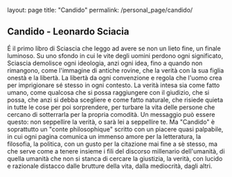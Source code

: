 layout: page
title: "Candido"
permalink: /personal_page/candido/

## Candido - Leonardo Sciacia

 
É il primo libro di Sciascia che leggo ad avere se non un lieto fine, un finale luminoso. Su uno sfondo in cui le vite degli uomini perdono ogni significato, Sciascia demolisce ogni ideologia, anzi ogni idea, fino a quando non rimangono, come l'immagine di antiche rovine, che la verità con la sua figlia onestà e la libertà. La libertà da ogni convenzione e regola che l'uomo crea per imprigionare sé stesso in ogni contesto. La verità intesa sia come fatto umano, come qualcosa che si possa raggiungere con il giudizio, che si possa, che anzi si debba scegliere e come fatto naturale, che risiede quieta in tutte le cose per poi sorprendere, per turbare la vita delle persone che cercano di sotterrarla per la propria comodità. Un messaggio può essere questo: non seppellire la verità, o sarà lei a seppellire te. Ma "Candido" è soprattutto un "conte philosophique" scritto con un piacere quasi palpabile, in cui ogni pagina comunica un immenso amore per la letteratura, la filosofia, la politica, con un gusto per la citazione mai fine a sè stesso, ma che serve come a tenere insieme i fili del discorso millenario dell'umanità, di quella umanità che non si stanca di cercare la giustizia, la verità, con lucido e razionale distacco dalle brutture della vita, dalla mediocrità, dagli altri.

